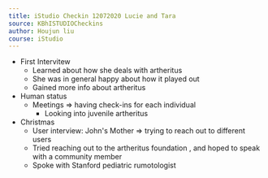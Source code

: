 ```yaml
---
title: iStudio Checkin 12072020 Lucie and Tara
source: KBhISTUDIOCheckins
author: Houjun liu
course: iStudio
---
```


* First Intervitew
	* Learned about how she deals with artheritus
	* She was in general happy about how it played out
	* Gained more info about artheritus
* Human status
	* Meetings => having check-ins for each individual
		* Looking into juvenile artheritus
* Christmas
	* User interview: John's Mother  => trying to reach out to different users
	* Tried reaching out to the artheritus foundation , and hoped to speak with a community member
	* Spoke with Stanford pediatric rumotologist

